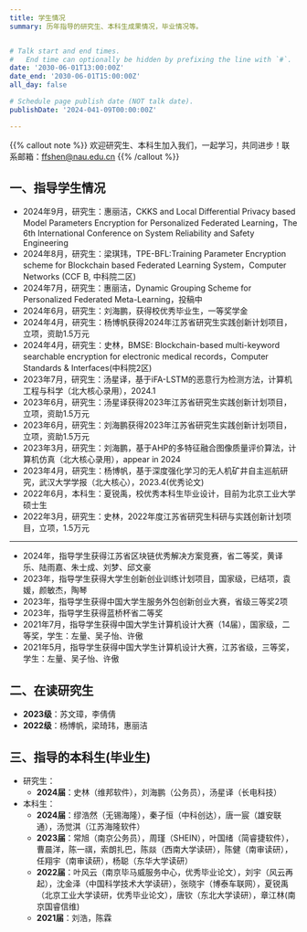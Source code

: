 ```yaml
---
title: 学生情况
summary: 历年指导的研究生、本科生成果情况，毕业情况等。


# Talk start and end times.
#   End time can optionally be hidden by prefixing the line with `#`.
date: '2030-06-01T13:00:00Z'
date_end: '2030-06-01T15:00:00Z'
all_day: false

# Schedule page publish date (NOT talk date).
publishDate: '2024-041-09T00:00:00Z'

---
```



{{% callout note %}}
欢迎研究生、本科生加入我们，一起学习，共同进步！联系邮箱：ffshen@nau.edu.cn
{{% /callout %}}

## 一、指导学生情况

- 2024年9月，研究生：惠丽洁，CKKS and Local Differential Privacy based Model Parameters Encryption for Personalized Federated Learning，The 6th International Conference on System Reliability and Safety Engineering
- 2024年8月，研究生：梁琪玮，TPE-BFL:Training Parameter Encryption scheme for Blockchain based Federated Learning System，Computer Networks (CCF B, 中科院二区)
- 2024年7月，研究生：惠丽洁，Dynamic Grouping Scheme for Personalized Federated Meta-Learning，投稿中
- 2024年6月，研究生：刘海鹏，获得校优秀毕业生，一等奖学金
- 2024年4月，研究生：杨博帆获得2024年江苏省研究生实践创新计划项目，立项，资助1.5万元
- 2024年4月，研究生：史林，BMSE: Blockchain-based multi-keyword searchable encryption for electronic medical records，Computer Standards & Interfaces(中科院2区)
- 2023年7月，研究生：汤星译，基于iFA-LSTM的恶意行为检测方法，计算机工程与科学（北大核心录用），2024.1
- 2023年6月，研究生：汤星译获得2023年江苏省研究生实践创新计划项目，立项，资助1.5万元
- 2023年6月，研究生：刘海鹏获得2023年江苏省研究生实践创新计划项目，立项，资助1.5万元
- 2023年3月，研究生：刘海鹏，基于AHP的多特征融合图像质量评价算法，计算机仿真（北大核心录用），appear in 2024
- 2023年4月，研究生：杨博帆，基于深度强化学习的无人机矿井自主巡航研究，武汉大学学报（北大核心），2023.4(优秀论文)
- 2022年6月，本科生：夏锐禹，校优秀本科生毕业设计，目前为北京工业大学硕士生
- 2022年3月，研究生：史林，2022年度江苏省研究生科研与实践创新计划项目，立项，1.5万元

---

- 2024年，指导学生获得江苏省区块链优秀解决方案竞赛，省二等奖，黄译乐、陆雨嘉、朱士成、刘梦、邱文豪
- 2023年，指导学生获得大学生创新创业训练计划项目，国家级，已结项，袁媛，颜敏杰，陶琴
- 2023年，指导学生获得中国大学生服务外包创新创业大赛，省级三等奖2项
- 2023年，指导学生获得蓝桥杯省二等奖
- 2021年7月，指导学生获得中国大学生计算机设计大赛（14届），国家级，二等奖，学生：左量、吴子怡、许傲
- 2021年5月，指导学生获得中国大学生计算机设计大赛，江苏省级，三等奖，学生：左量、吴子怡、许傲


## 二、在读研究生


- **2023级**：苏文璋，李倩倩
- **2022级**：杨博帆，梁琦玮，惠丽洁

## 三、指导的本科生(毕业生)

- 研究生：
  - **2024届**：史林（维邦软件），刘海鹏（公务员），汤星译（长电科技）
- 本科生：
  - **2024届**：缪浩然（无锡海隆），秦子恒（中科创达），唐一宸（雄安联通），汤觉淇（江苏海隆软件）
  - **2023届**：常旭（南京公务员），周瑾（SHEIN），叶国绪（简睿捷软件），曹晨洋，陈一祺，索朗扎巴，陈燚（西南大学读研），陈健（南审读研），任翔宇（南审读研），杨聪（东华大学读研）
  - **2022届**：叶风云（南京毕马威服务中心，优秀毕业论文），刘宇（风云再起），沈金泽（中国科学技术大学读研），张晓宇（博泰车联网），夏锐禹（北京工业大学读研，优秀毕业论文），唐钦（东北大学读研），章江林(南京国睿信维) 
  - **2021届**：刘浩，陈霖
